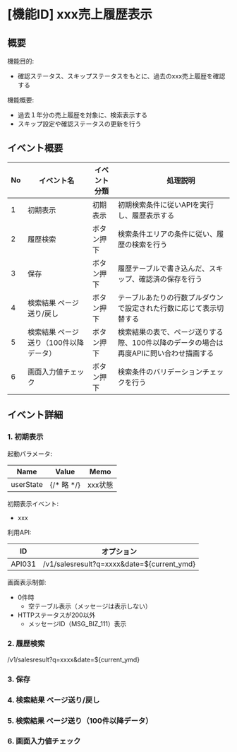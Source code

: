 # [機能ID] xxx売上履歴表示

## 概要

機能目的:

- 確認ステータス、スキップステータスをもとに、過去のxxx売上履歴を確認する																														
                                                                                                                        
機能概要:

- 過去１年分の売上履歴を対象に、検索表示する
- スキップ設定や確認ステータスの更新を行う																														

## イベント概要

| No | イベント名                              | イベント分類 | 　  　 処理説明                                                                                                              |
|--- |-----------------------------------------|---------------|------------------------------------------------|
| 1  | 初期表示                                |  初期表示     | 初期検索条件に従いAPIを実行し、履歴表示する  |   
| 2  | 履歴検索                                |  ボタン押下   | 検索条件エリアの条件に従い、履歴の検索を行う |   
| 3  | 保存                                    |  ボタン押下   | 履歴テーブルで書き込んだ、スキップ、確認済の保存を行う                |   
| 4  | 検索結果 ページ送り/戻し               |  ボタン押下   | テーブルあたりの行数プルダウンで設定された行数に応じて表示切替する                      |   
| 5  | 検索結果 ページ送り（100件以降データ） |  ボタン押下   | 検索結果の表で、ページ送りする際、100件以降のデータの場合は再度APIに問い合わせ描画する |   
| 6  | 画面入力値チェック                      |  ボタン押下   | 検索条件のバリデーションチェックを行う |   

## イベント詳細

### 1. 初期表示

起動パラメータ:

| Name | Value | Memo |
| --- | --- | --- |
| userState | {/* 略 */} | xxx状態 |

初期表示イベント:

- xxx

利用API:

| ID  |  オプション |
| --- | --- |
| API031 | /v1/salesresult?q=xxxx&date=${current_ymd} |

画面表示制御:

- 0件時
    - 空テーブル表示（メッセージは表示しない）
- HTTPステータスが200以外
    - メッセージID（MSG_BIZ_111）表示

### 2. 履歴検索

/v1/salesresult?q=xxxx&date=${current_ymd}

### 3. 保存

### 4. 検索結果 ページ送り/戻し

### 5. 検索結果 ページ送り（100件以降データ）

### 6. 画面入力値チェック
